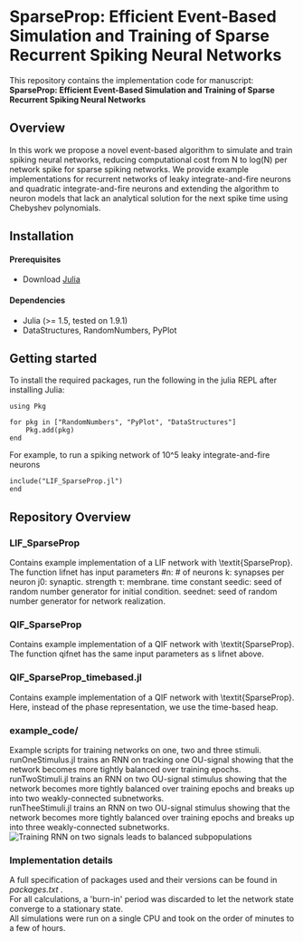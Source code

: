 # SparseProp: Efficient Event-Based Simulation and Training of Sparse Recurrent Spiking Neural Networks

This repository contains the implementation code for manuscript: <br>
__SparseProp: Efficient Event-Based Simulation and Training of Sparse Recurrent Spiking Neural Networks__ <br>
## Overview
In this work we propose a novel event-based algorithm to simulate and train spiking neural networks, reducing computational cost from N to log(N) per network spike for sparse spiking networks. We provide  example implementations for recurrent networks of leaky integrate-and-fire neurons and quadratic integrate-and-fire neurons and extending the algorithm to neuron models that lack an analytical solution for the next spike time using Chebyshev polynomials.

## Installation

#### Prerequisites
- Download [Julia](https://julialang.org/downloads/) 

#### Dependencies
- Julia (>= 1.5, tested on 1.9.1)
- DataStructures, RandomNumbers, PyPlot
## Getting started
To install the required packages, run the following in the julia REPL after installing Julia:

```
using Pkg

for pkg in ["RandomNumbers", "PyPlot", "DataStructures"]
    Pkg.add(pkg)
end
```

For example, to run a spiking network of 10^5 leaky integrate-and-fire neurons
```
include("LIF_SparseProp.jl")
end
```

## Repository Overview

### LIF_SparseProp
Contains example implementation of a LIF network with \textit{SparseProp}.\
The function lifnet has input parameters 
#n: # of neurons
k: synapses per neuron
j0: synaptic. strength
τ: membrane. time constant
seedic: seed of random number generator for initial condition.
seednet: seed of random number generator for network realization.

### QIF_SparseProp
Contains example implementation of a QIF network with \textit{SparseProp}.\
The function qifnet has the same input parameters as s lifnet above.

### QIF_SparseProp_timebased.jl
Contains example implementation of a QIF network with \textit{SparseProp}.\
Here, instead of the phase representation, we use the time-based heap.


### example_code/
Example scripts for training networks on one, two and three stimuli.\
runOneStimulus.jl trains an RNN on tracking one OU-signal showing that the network becomes more tightly balanced over training epochs.\
runTwoStimuli.jl trains an RNN on two OU-signal stimulus showing that the network becomes more tightly balanced over training epochs and breaks up into two weakly-connected subnetworks.\
runTheeStimuli.jl trains an RNN on two OU-signal stimulus showing that the network becomes more tightly balanced over training epochs and breaks up into three weakly-connected subnetworks.\
![Training RNN on two signals leads to balanced subpopulations](/figures/S=2.svg?raw=true "balanced subnetworks emerge  after runTheeStimuli.jl")

<!---
### Training dynamics of eigenvalues:
Here is a visualization of the recurrent weight matrix and the eigenvalues throughout across training epochs.
![Training dynamics of networks trained on multiple signals shows first tracking of global mean input](eigenvalue_movie_2D_task.gif)
-->


### Implementation details
A full specification of packages used and their versions can be found in _packages.txt_ .\
For all calculations, a 'burn-in' period was discarded to let the network state converge to a stationary state.\
All simulations were run on a single CPU and took on the order of minutes to a few of hours.



<!---
### figures/
Contains all figures of the main text and the supplement.
-->


<!---
### tex/
Contains the raw text of the main text and the supplement.
-->

